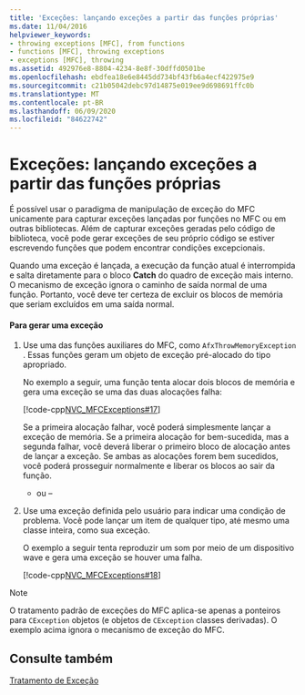 ```yaml
---
title: 'Exceções: lançando exceções a partir das funções próprias'
ms.date: 11/04/2016
helpviewer_keywords:
- throwing exceptions [MFC], from functions
- functions [MFC], throwing exceptions
- exceptions [MFC], throwing
ms.assetid: 492976e8-8804-4234-8e8f-30dffd0501be
ms.openlocfilehash: ebdfea18e6e8445dd734bf43fb6a4ecf422975e9
ms.sourcegitcommit: c21b05042debc97d14875e019ee9d698691ffc0b
ms.translationtype: MT
ms.contentlocale: pt-BR
ms.lasthandoff: 06/09/2020
ms.locfileid: "84622742"
---
```

# <a name="exceptions-throwing-exceptions-from-your-own-functions"></a>Exceções: lançando exceções a partir das funções próprias

É possível usar o paradigma de manipulação de exceção do MFC unicamente para capturar exceções lançadas por funções no MFC ou em outras bibliotecas. Além de capturar exceções geradas pelo código de biblioteca, você pode gerar exceções de seu próprio código se estiver escrevendo funções que podem encontrar condições excepcionais.

Quando uma exceção é lançada, a execução da função atual é interrompida e salta diretamente para o bloco **Catch** do quadro de exceção mais interno. O mecanismo de exceção ignora o caminho de saída normal de uma função. Portanto, você deve ter certeza de excluir os blocos de memória que seriam excluídos em uma saída normal.

#### <a name="to-throw-an-exception"></a>Para gerar uma exceção

1. Use uma das funções auxiliares do MFC, como `AfxThrowMemoryException` . Essas funções geram um objeto de exceção pré-alocado do tipo apropriado.

   No exemplo a seguir, uma função tenta alocar dois blocos de memória e gera uma exceção se uma das duas alocações falha:

   [!code-cpp[NVC_MFCExceptions#17](codesnippet/cpp/exceptions-throwing-exceptions-from-your-own-functions_1.cpp)]

   Se a primeira alocação falhar, você poderá simplesmente lançar a exceção de memória. Se a primeira alocação for bem-sucedida, mas a segunda falhar, você deverá liberar o primeiro bloco de alocação antes de lançar a exceção. Se ambas as alocações forem bem sucedidos, você poderá prosseguir normalmente e liberar os blocos ao sair da função.

     - ou –

1. Use uma exceção definida pelo usuário para indicar uma condição de problema. Você pode lançar um item de qualquer tipo, até mesmo uma classe inteira, como sua exceção.

   O exemplo a seguir tenta reproduzir um som por meio de um dispositivo wave e gera uma exceção se houver uma falha.

   [!code-cpp[NVC_MFCExceptions#18](codesnippet/cpp/exceptions-throwing-exceptions-from-your-own-functions_2.cpp)]

> [!NOTE]
> O tratamento padrão de exceções do MFC aplica-se apenas a ponteiros para `CException` objetos (e objetos de `CException` classes derivadas). O exemplo acima ignora o mecanismo de exceção do MFC.

## <a name="see-also"></a>Consulte também

[Tratamento de Exceção](exception-handling-in-mfc.md)
